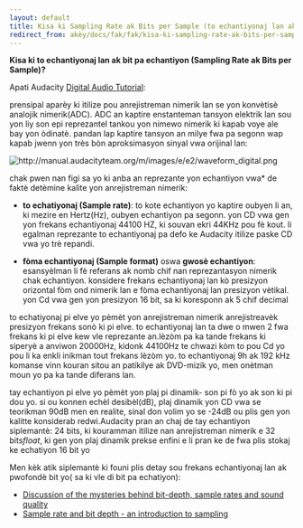 ```yaml
---
layout: default
title: Kisa ki Sampling Rate ak Bits per Sample (to echantiyonaj lan ak bit pa echantiyon)?
redirect_from: akèy/docs/fak/fak/kisa-ki-sampling-rate-ak-bits-per-sample
---
```


**Kisa ki to echantiyonaj lan ak bit pa echantiyon (Sampling Rate ak Bits per Sample)?**

Apati Audacity [Digital Audio Tutorial]:

prensipal aparèy ki itilize pou anrejistreman nimerik lan se yon konvètisè analojik nimerik(ADC). ADC an kaptire enstanteman tansyon elektrik lan sou yon liy son epi reprezantel tankou yon nimewo nimerik ki kapab voye ale bay yon òdinatè. pandan lap kaptire tansyon an milye fwa pa segonn wap kapab jwenn yon très bòn aproksimasyon sinyal vwa orijinal lan:

<img src="http://manual.audacityteam.org/m/images/e/e2/waveform_digital.png" alt="http://manual.audacityteam.org/m/images/e/e2/waveform_digital.png" class="transparent" />


chak pwen nan figi sa yo ki anba an reprezante yon echantiyon vwa* de faktè detèmine kalite yon anrejistreman nimerik:

-   **to echatiyonaj (Sample rate)**: to kote echantiyon yo kaptire oubyen li an, ki mezire en Hertz(Hz), oubyen echantiyon pa segonn. yon CD vwa gen yon frekans echantiyonaj 44100 HZ, ki souvan ekri 44KHz pou fè kout. li egalman reprezante to echantiyonaj pa defo ke Audacity itilize paske CD vwa yo trè repandi.

-   **fòma echantiyonaj (Sample format)** oswa **gwosè echantiyon**: esansyèlman li fè referans ak nomb chif nan reprezantasyon nimerik chak echantiyon. konsidere frekans echantiyonaj lan kò presizyon orizontal fòm ond nimerik lan e fòma echantiyonaj lan presizyon vètikal. yon Cd vwa gen yon presizyon 16 bit, sa ki koresponn ak 5 chif decimal

to echatiyonaj pi elve yo pèmèt yon anrejistreman nimerik anrejistreavèk presizyon frekans sonò ki pi elve. to echantiyonaj lan ta dwe o mwen 2 fwa frekans ki pi elve kew vle reprezante an.lèzòm pa ka tande frekans ki siperyè a anviwon 20000Hz, kidonk 44100Hz te chwazi kòm to pou Cd yo pou li ka enkli inikman tout frekans lèzòm yo. to echantiyonaj 9h ak 192 kHz komanse vinn kouran sitou an patikilye ak DVD-mizik yo, men onètman moun yo pa ka tande diferans lan.

tay echantiyon pi elve yo pèmèt yon plaj pi dinamik- son pi fò yo ak son ki pi dou yo. si ou konnen echèl desibèl(dB), plaj dinamik yon CD vwa se teorikman 90dB men en realite, sinal don volim yo se -24dB ou plis gen yon kalitte konsiderab redwi.Audacity pran an chaj de tay echantiyon siplemantè: 24 bits, ki kouramman itilize nan anrejistreman nimerik e 32 bits*float*, ki gen yon plaj dinamik prekse enfini e li pran ke de fwa plis stokaj ke echatiyon 16 bit yo

Men kèk atik siplemantè ki founi plis detay sou frekans echantiyonaj lan ak pwofondè bit yo( sa ki vle di bit pa echatiyon):

-   [Discussion of the mysteries behind bit-depth, sample rates and sound quality]
-   [Sample rate and bit depth - an introduction to sampling][][
    ][Sample rate and bit depth - an introduction to sampling]

  [Digital Audio Tutorial]: http://manual.audacityteam.org/man/digital_audio.html
  [Discussion of the mysteries behind bit-depth, sample rates and sound quality]: http://tweakheadz.com/16_vs_24_bit_audio.htm
  [Sample rate and bit depth - an introduction to sampling]: http://www.musiciansfriend.com/document?doc_id=88273&src=3SOSWXXA

